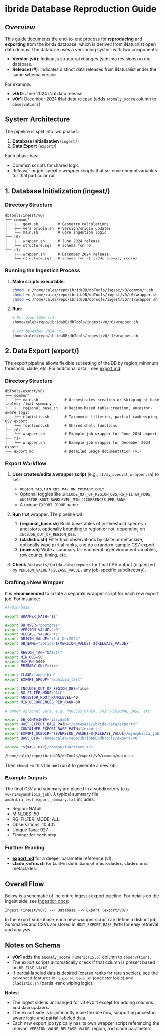 # ibrida Database Reproduction Guide

## Overview
This guide documents the end-to-end process for **reproducing** and **exporting** from the ibrida database, which is derived from iNaturalist open data dumps. The database uses a versioning system with two components:
- **Version (v#)**: Indicates structural changes (schema revisions) to the database.
- **Release (r#)**: Indicates distinct data releases from iNaturalist under the same schema version.

For example:
- **v0r0**: June 2024 iNat data release
- **v0r1**: December 2024 iNat data release (adds `anomaly_score` column to `observations`)

## System Architecture
The pipeline is split into two phases:
1. **Database Initialization** (`ingest/`)
2. **Data Export** (`export/`)

Each phase has:
- Common scripts for shared logic
- Release- or job-specific *wrapper scripts* that set environment variables for that particular run

## 1. Database Initialization (ingest/)
### Directory Structure

```
dbTools/ingest/v0/
├── common/
│   ├── geom.sh         # Geometry calculations
│   ├── vers_origin.sh  # Version/origin updates
│   └── main.sh         # Core ingestion logic
├── r0/
│   ├── wrapper.sh      # June 2024 release
│   └── structure.sql   # schema for r0
└── r1/
    ├── wrapper.sh      # December 2024 release
    └── structure.sql   # schema for r1 (adds anomaly_score)
```

### Running the Ingestion Process
1. **Make scripts executable**:
    ```bash
    chmod +x /home/caleb/repo/ibridaDB/dbTools/ingest/v0/common/*.sh
    chmod +x /home/caleb/repo/ibridaDB/dbTools/ingest/v0/r0/wrapper.sh
    chmod +x /home/caleb/repo/ibridaDB/dbTools/ingest/v0/r1/wrapper.sh
    ```
2. **Run**:
    ```bash
    # For June 2024 (r0)
    /home/caleb/repo/ibridaDB/dbTools/ingest/v0/r0/wrapper.sh

    # For December 2024 (r1)
    /home/caleb/repo/ibridaDB/dbTools/ingest/v0/r1/wrapper.sh
    ```

## 2. Data Export (export/)
The export pipeline allows flexible subsetting of the DB by region, minimum threshold, clade, etc. For additional detail, see [export.md](export.md).

### Directory Structure
```
dbTools/export/v0/
├── common/
│   ├── main.sh            # Orchestrates creation or skipping of base tables; final summary
│   ├── regional_base.sh   # Region-based table creation, ancestor-aware logic
│   ├── cladistic.sh       # Taxonomic filtering, partial-rank wiping, CSV export
│   └── functions.sh       # Shared shell functions
├── r0/
│   └── wrapper.sh         # Example job wrapper for June 2024 export
├── r1/
│   └── wrapper.sh         # Example job wrapper for December 2024 export
└── export.md              # Detailed usage documentation (v1)
```

### Export Workflow
1. **User creates/edits a wrapper script** (e.g., `r1/my_special_wrapper.sh`) to set:
   - `REGION_TAG`, `MIN_OBS`, `MAX_RN`, `PRIMARY_ONLY`
   - Optional toggles like `INCLUDE_OUT_OF_REGION_OBS`, `RG_FILTER_MODE`, `ANCESTOR_ROOT_RANKLEVEL`, `MIN_OCCURRENCES_PER_RANK`
   - A unique `EXPORT_GROUP` name
2. **Run** that wrapper. The pipeline will:
   1. **(regional_base.sh)** Build base tables of in-threshold species + ancestors, optionally bounding to region or not, depending on `INCLUDE_OUT_OF_REGION_OBS`.
   2. **(cladistic.sh)** Filter final observations by clade or metaclade, optionally wipe partial ranks, and do a random-sample CSV export.
   3. **(main.sh)** Write a summary file enumerating environment variables, row counts, timing, etc.

3. **Check** `/datasets/ibrida-data/exports` for final CSV output (organized by `VERSION_VALUE` / `RELEASE_VALUE` / any job-specific subdirectory).

### Drafting a New Wrapper
It is **recommended** to create a separate wrapper script for each new export job. For instance:
```bash
#!/bin/bash

export WRAPPER_PATH="$0"

export DB_USER="postgres"
export VERSION_VALUE="v0"
export RELEASE_VALUE="r1"
export ORIGIN_VALUE="iNat-Dec2024"
export DB_NAME="ibrida-${VERSION_VALUE}-${RELEASE_VALUE}"

export REGION_TAG="NAfull"
export MIN_OBS=50
export MAX_RN=3000
export PRIMARY_ONLY=true

export CLADE="amphibia"
export EXPORT_GROUP="amphibia_test"

export INCLUDE_OUT_OF_REGION_OBS=false
export RG_FILTER_MODE="ALL"
export ANCESTOR_ROOT_RANKLEVEL=40
export MIN_OCCURRENCES_PER_RANK=30

# other optional vars, e.g. PROCESS_OTHER, SKIP_REGIONAL_BASE, etc.

export DB_CONTAINER="ibridaDB"
export HOST_EXPORT_BASE_PATH="/datasets/ibrida-data/exports"
export CONTAINER_EXPORT_BASE_PATH="/exports"
export EXPORT_SUBDIR="${VERSION_VALUE}/${RELEASE_VALUE}/myamphibia_job"
export BASE_DIR="/home/caleb/repo/ibridaDB/dbTools/export/v0"

source "${BASE_DIR}/common/functions.sh"

/home/caleb/repo/ibridaDB/dbTools/export/v0/common/main.sh
```
Then `chmod +x` this file and run it to generate a new job.

### Example Outputs
The final CSV and summary are placed in a subdirectory (e.g. `v0/r1/myamphibia_job`). A typical summary file `amphibia_test_export_summary.txt` includes:
- Region: NAfull
- MIN_OBS: 50
- RG_FILTER_MODE: ALL
- Observations: 10,402
- Unique Taxa: 927
- Timings for each step

### Further Reading
- **[export.md](export/v0/export.md)** for a deeper parameter reference (v1).
- **clade_defns.sh** for built-in definitions of macroclades, clades, and metaclades.

## Overall Flow
Below is a schematic of the entire ingest→export pipeline. For details on the ingest side, see [Ingestion docs](#database-initialization-ingest):
```
Ingest (ingest/v0/) --> Database --> Export (export/v0/)
```
In the export sub-phase, each new wrapper script can define a distinct job. Summaries and CSVs are stored in `HOST_EXPORT_BASE_PATH` for easy retrieval and analysis.

## Notes on Schema
- **v0r1** adds the `anomaly_score numeric(15,6)` column to `observations`.
- The export scripts automatically check if that column is present based on `RELEASE_VALUE`.
- If partial-labeled data is desired (coarse ranks for rare species), see the advanced features in `regional_base.sh` (ancestor logic) and `cladistic.sh` (partial-rank wiping logic).

**Notes**:
- The ingest side is unchanged for v0→v0r1 except for adding columns and data updates.
- The export side is significantly more flexible now, supporting ancestor‐aware logic and partial-labeled data.  
- Each new export job typically has its own wrapper script referencing the relevant `VERSION_VALUE`, `RELEASE_VALUE`, region, and clade parameters.